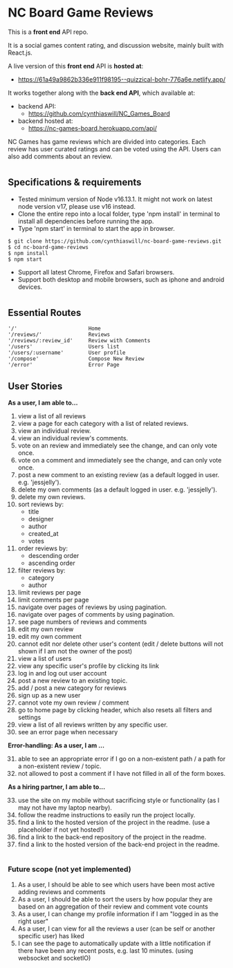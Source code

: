 # NC Board Game Reviews

This is a **front end** API repo.

It is a social games content rating, and discussion website, mainly built with React.js.

A live version of this **front end** API is **hosted at**:

- https://61a49a9862b336e911f98195--quizzical-bohr-776a6e.netlify.app/

It works together along with the **back end API**, which available at:

- backend API:
  - https://github.com/cynthiaswill/NC_Games_Board
- backend hosted at:
  - https://nc-games-board.herokuapp.com/api/

NC Games has game reviews which are divided into categories. Each review has user curated ratings and can be voted using the API. Users can also add comments about an review.

#

## Specifications & requirements

- Tested minimum version of Node v16.13.1. It might not work on latest node version v17, please use v16 instead.
- Clone the entire repo into a local folder, type 'npm install' in terminal to install all dependencies before running the app.
- Type 'npm start' in terminal to start the app in browser.

```
$ git clone https://github.com/cynthiaswill/nc-board-game-reviews.git
$ cd nc-board-game-reviews
$ npm install
$ npm start
```

- Support all latest Chrome, Firefox and Safari browsers.
- Support both desktop and mobile browsers, such as iphone and android devices.

#

## Essential Routes

```http
'/'                       Home
'/reviews/'               Reviews
'/reviews/:review_id'     Review with Comments
'/users'                  Users list
'/users/:username'        User profile
'/compose'                Compose New Review
'/error'                  Error Page
```

## User Stories

**As a user, I am able to...**

1. view a list of all reviews
2. view a page for each category with a list of related reviews.
3. view an individual review.
4. view an individual review's comments.
5. vote on an review and immediately see the change, and can only vote once.
6. vote on a comment and immediately see the change, and can only vote once.
7. post a new comment to an existing review (as a default logged in user. e.g. 'jessjelly').
8. delete my own comments (as a default logged in user. e.g. 'jessjelly').
9. delete my own reviews.
10. sort reviews by:
    - title
    - designer
    - author
    - created_at
    - votes
11. order reviews by:
    - descending order
    - ascending order
12. filter reviews by:
    - category
    - author
13. limit reviews per page
14. limit comments per page
15. navigate over pages of reviews by using pagination.
16. navigate over pages of comments by using pagination.
17. see page numbers of reviews and comments
18. edit my own review
19. edit my own comment
20. cannot edit nor delete other user's content (edit / delete buttons will not shown if I am not the owner of the post)
21. view a list of users
22. view any specific user's profile by clicking its link
23. log in and log out user account
24. post a new review to an existing topic.
25. add / post a new category for reviews
26. sign up as a new user
27. cannot vote my own review / comment
28. go to home page by clicking header, which also resets all filters and settings
29. view a list of all reviews written by any specific user.
30. see an error page when necessary

**Error-handling: As a user, I am ...**

31. able to see an appropriate error if I go on a non-existent path / a path for a non-existent review / topic.
32. not allowed to post a comment if I have not filled in all of the form boxes.

**As a hiring partner, I am able to...**

33. use the site on my mobile without sacrificing style or functionality (as I may not have my laptop nearby).
34. follow the readme instructions to easily run the project locally.
35. find a link to the hosted version of the project in the readme. (use a placeholder if not yet hosted!)
36. find a link to the back-end repository of the project in the readme.
37. find a link to the hosted version of the back-end project in the readme.

#

### Future scope (not yet implemented)

1. As a user, I should be able to see which users have been most active adding reviews and comments
2. As a user, I should be able to sort the users by how popular they are based on an aggregation of their review and comment vote counts
3. As a user, I can change my profile information if I am "logged in as the right user"
4. As a user, I can view for all the reviews a user (can be self or another specific user) has liked
5. I can see the page to automatically update with a little notification if there have been any recent posts, e.g. last 10 minutes. (using websocket and socketIO)
